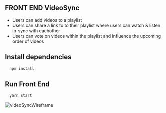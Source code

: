 ## FRONT END VideoSync
* Users can add videos to a playlist 
* Users can share a link to to their playlist where users can watch & listen in-sync with eachother
* Users can vote on videos within the playlist and influence the upcoming order of videos

## Install dependencies
```sh
  npm install
```

## Run Front End
```sh
  yarn start
```
![videoSyncWireframe](../Wireframes/videosync.png)
